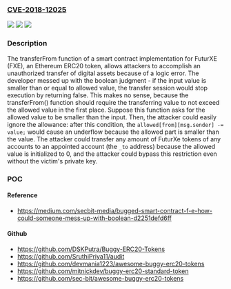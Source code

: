 ### [CVE-2018-12025](https://cve.mitre.org/cgi-bin/cvename.cgi?name=CVE-2018-12025)
![](https://img.shields.io/static/v1?label=Product&message=n%2Fa&color=blue)
![](https://img.shields.io/static/v1?label=Version&message=n%2Fa&color=blue)
![](https://img.shields.io/static/v1?label=Vulnerability&message=n%2Fa&color=brighgreen)

### Description

The transferFrom function of a smart contract implementation for FuturXE (FXE), an Ethereum ERC20 token, allows attackers to accomplish an unauthorized transfer of digital assets because of a logic error. The developer messed up with the boolean judgment - if the input value is smaller than or equal to allowed value, the transfer session would stop execution by returning false. This makes no sense, because the transferFrom() function should require the transferring value to not exceed the allowed value in the first place. Suppose this function asks for the allowed value to be smaller than the input. Then, the attacker could easily ignore the allowance: after this condition, the `allowed[from][msg.sender] -= value;` would cause an underflow because the allowed part is smaller than the value. The attacker could transfer any amount of FuturXe tokens of any accounts to an appointed account (the `_to` address) because the allowed value is initialized to 0, and the attacker could bypass this restriction even without the victim's private key.

### POC

#### Reference
- https://medium.com/secbit-media/bugged-smart-contract-f-e-how-could-someone-mess-up-with-boolean-d2251defd6ff

#### Github
- https://github.com/DSKPutra/Buggy-ERC20-Tokens
- https://github.com/SruthiPriya11/audit
- https://github.com/devmania1223/awesome-buggy-erc20-tokens
- https://github.com/mitnickdev/buggy-erc20-standard-token
- https://github.com/sec-bit/awesome-buggy-erc20-tokens

